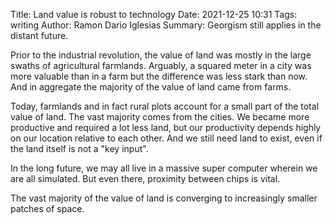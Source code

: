 Title: Land value is robust to technology
Date: 2021-12-25 10:31
Tags: writing
Author: Ramon Dario Iglesias
Summary: Georgism still applies in the distant future.

Prior to the industrial revolution, the value of land was mostly in the large swaths of agricultural farmlands. Arguably, a squared meter in a city was more valuable than in a farm but the difference was less stark than now. And in aggregate the majority of the value of land came from farms.  
  
Today, farmlands and in fact rural plots account for a small part of the total value of land. The vast majority comes from the cities. We became more productive and required a lot less land, but our productivity depends highly on our location relative to each other. And we still need land to exist, even if the land itself is not a "key input".  
  
In the long future, we may all live in a massive super computer wherein we are all simulated. But even there, proximity between chips is vital.  
  
The vast majority of the value of land is converging to increasingly smaller patches of space.